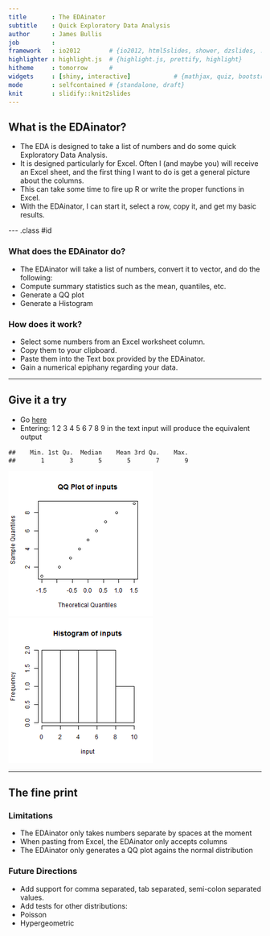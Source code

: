 ```yaml
---
title       : The EDAinator
subtitle    : Quick Exploratory Data Analysis
author      : James Bullis
job         : 
framework   : io2012        # {io2012, html5slides, shower, dzslides, ...}
highlighter : highlight.js  # {highlight.js, prettify, highlight}
hitheme     : tomorrow      # 
widgets     : [shiny, interactive]            # {mathjax, quiz, bootstrap}
mode        : selfcontained # {standalone, draft}
knit        : slidify::knit2slides
---
```


## What is the EDAinator?

 * The EDA is designed to take a list of numbers and do some quick Exploratory Data Analysis.
 * It is designed particularly for Excel.  Often I (and maybe you) will receive an Excel sheet, and the first thing I want to do is get a general picture about the columns.
  * This can take some time to fire up R or write the proper functions in Excel.
  * With the EDAinator, I can start it, select a row, copy it, and get my basic results. 

--- .class #id 

### What does the EDAinator do?
 * The EDAinator will take a list of numbers, convert it to vector, and do the following:
  * Compute summary statistics such as the mean, quantiles, etc.
  * Generate a QQ plot
  * Generate a Histogram
  
### How does it work?
 * Select some numbers from an Excel worksheet column.
 * Copy them to your clipboard.
 * Paste them into the Text box provided by the EDAinator.
 * Gain a numerical epiphany regarding your data.

---

## Give it a try
 * Go [here](https://jamesbullis.shinyapps.io/EDAinator)
 * Entering:  1 2 3 4 5 6 7 8 9 in the text input will produce the equivalent output


```
##    Min. 1st Qu.  Median    Mean 3rd Qu.    Max. 
##       1       3       5       5       7       9
```

![plot of chunk unnamed-chunk-1](assets/fig/unnamed-chunk-1-1.png) ![plot of chunk unnamed-chunk-1](assets/fig/unnamed-chunk-1-2.png) 





---

## The fine print
### Limitations
 * The EDAinator only takes numbers separate by spaces at the moment
 * When pasting from Excel, the EDAinator only accepts columns
 * The EDAinator only generates a QQ plot agains the normal distribution

### Future Directions
 * Add support for comma separated, tab separated, semi-colon separated values.
 * Add tests for other distributions:
  * Poisson
  * Hypergeometric
  




